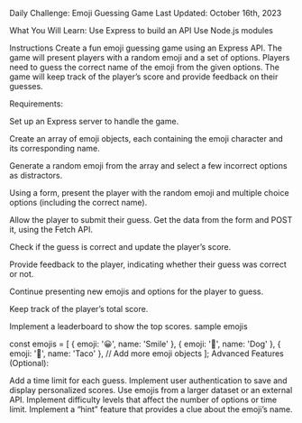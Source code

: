 Daily Challenge: Emoji Guessing Game
Last Updated: October 16th, 2023

What You Will Learn:
Use Express to build an API
Use Node.js modules


Instructions
Create a fun emoji guessing game using an Express API.
The game will present players with a random emoji and a set of options. Players need to guess the correct name of the emoji from the given options.
The game will keep track of the player’s score and provide feedback on their guesses.

Requirements:

Set up an Express server to handle the game.

Create an array of emoji objects, each containing the emoji character and its corresponding name.

Generate a random emoji from the array and select a few incorrect options as distractors.

Using a form, present the player with the random emoji and multiple choice options (including the correct name).

Allow the player to submit their guess. Get the data from the form and POST it, using the Fetch API.

Check if the guess is correct and update the player’s score.

Provide feedback to the player, indicating whether their guess was correct or not.

Continue presenting new emojis and options for the player to guess.

Keep track of the player’s total score.

Implement a leaderboard to show the top scores.
sample emojis

const emojis = [
    { emoji: '😀', name: 'Smile' },
    { emoji: '🐶', name: 'Dog' },
    { emoji: '🌮', name: 'Taco' },
    // Add more emoji objects
];
Advanced Features (Optional):

Add a time limit for each guess.
Implement user authentication to save and display personalized scores.
Use emojis from a larger dataset or an external API.
Implement difficulty levels that affect the number of options or time limit.
Implement a “hint” feature that provides a clue about the emoji’s name.
